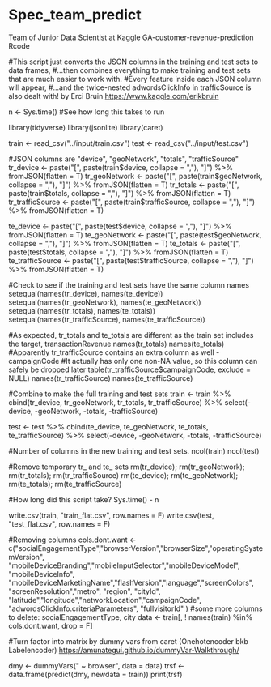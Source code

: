 # Spec_team_predict
Team of Junior Data Scientist at Kaggle
GA-customer-revenue-prediction Rcode

#This script just converts the JSON columns in the training and test sets to data frames,
#...then combines everything to make training and test sets that are much easier to work with.
#Every feature inside each JSON column will appear,
#...and the twice-nested adwordsClickInfo in trafficSource is also dealt with! by Erci Bruin https://www.kaggle.com/erikbruin

n <- Sys.time() #See how long this takes to run

library(tidyverse)
library(jsonlite)
library(caret)

train <- read_csv("../input/train.csv")
test <- read_csv("../input/test.csv")

#JSON columns are "device", "geoNetwork", "totals", "trafficSource"
tr_device <- paste("[", paste(train$device, collapse = ","), "]") %>% fromJSON(flatten = T)
tr_geoNetwork <- paste("[", paste(train$geoNetwork, collapse = ","), "]") %>% fromJSON(flatten = T)
tr_totals <- paste("[", paste(train$totals, collapse = ","), "]") %>% fromJSON(flatten = T)
tr_trafficSource <- paste("[", paste(train$trafficSource, collapse = ","), "]") %>% fromJSON(flatten = T)

te_device <- paste("[", paste(test$device, collapse = ","), "]") %>% fromJSON(flatten = T)
te_geoNetwork <- paste("[", paste(test$geoNetwork, collapse = ","), "]") %>% fromJSON(flatten = T)
te_totals <- paste("[", paste(test$totals, collapse = ","), "]") %>% fromJSON(flatten = T)
te_trafficSource <- paste("[", paste(test$trafficSource, collapse = ","), "]") %>% fromJSON(flatten = T)


#Check to see if the training and test sets have the same column names
setequal(names(tr_device), names(te_device))
setequal(names(tr_geoNetwork), names(te_geoNetwork))
setequal(names(tr_totals), names(te_totals))
setequal(names(tr_trafficSource), names(te_trafficSource))

#As expected, tr_totals and te_totals are different as the train set includes the target, transactionRevenue
names(tr_totals)
names(te_totals)
#Apparently tr_trafficSource contains an extra column as well - campaignCode
#It actually has only one non-NA value, so this column can safely be dropped later
table(tr_trafficSource$campaignCode, exclude = NULL)
names(tr_trafficSource)
names(te_trafficSource)


#Combine to make the full training and test sets
train <- train %>%
  cbind(tr_device, tr_geoNetwork, tr_totals, tr_trafficSource) %>%
  select(-device, -geoNetwork, -totals, -trafficSource)

test <- test %>%
  cbind(te_device, te_geoNetwork, te_totals, te_trafficSource) %>%
  select(-device, -geoNetwork, -totals, -trafficSource)

#Number of columns in the new training and test sets. 
ncol(train)
ncol(test)

#Remove temporary tr_ and te_ sets
rm(tr_device); rm(tr_geoNetwork); rm(tr_totals); rm(tr_trafficSource)
rm(te_device); rm(te_geoNetwork); rm(te_totals); rm(te_trafficSource)

#How long did this script take?
Sys.time() - n

write.csv(train, "train_flat.csv", row.names = F)
write.csv(test, "test_flat.csv", row.names = F)

#Removing columns
cols.dont.want <- c("socialEngagementType","browserVersion","browserSize","operatingSystemVersion",
                    "mobileDeviceBranding","mobileInputSelector","mobileDeviceModel", "mobileDeviceInfo", 
                    "mobileDeviceMarketingName","flashVersion","language","screenColors", "screenResolution","metro",
                    "region", "cityId", "latitude","longitude","networkLocation","campaignCode",
                    "adwordsClickInfo.criteriaParameters", "fullvisitorId" )
#some more columns to delete: socialEngagementType, city
data <- train[, ! names(train) %in% cols.dont.want, drop = F]

#Turn factor into matrix by dummy vars from caret (Onehotencoder bkb Labelencoder) https://amunategui.github.io/dummyVar-Walkthrough/

dmy <- dummyVars(" ~ browser", data = data)
trsf <- data.frame(predict(dmy, newdata = train))
print(trsf)
